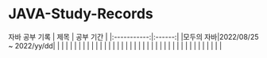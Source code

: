 # JAVA-Study-Records
자바 공부 기록
| 제목 | 공부 기간 |
|:-----------:|:------:|
|모두의 자바|2022/08/25 ~ 2022/yy/dd|
|             |        |
|             |        |
|             |        |
|             |        |
|             |        |
|             |        |
|             |        |
|             |        |
|             |        |
|             |        |
|             |        |
|             |        |
|             |        |
